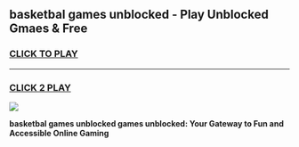 
## basketbal games unblocked - Play Unblocked Gmaes & Free
<h3>
<a href="https://news.freeplayer.one?title=basketbal_games_unblocked&ref=23F">CLICK TO PLAY</a></h3>
<hr>

<h3>
<a href="https://news.freeplayer.one?title=basketbal_games_unblocked&ref=23F">CLICK 2 PLAY</a>
  
</h3>

<a href="https://news.freeplayer.one?title=basketbal_games_unblocked&ref=23F/"><img src="https://clearcache.store/games.png"></a>


**basketbal games unblocked games unblocked: Your Gateway to Fun and Accessible Online Gaming**
